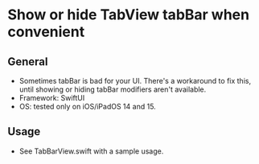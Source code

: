 # Show or hide TabView tabBar when convenient 

## General
- Sometimes tabBar is bad for your UI. There's a workaround to fix this, until showing or hiding tabBar modifiers aren't available.
- Framework: SwiftUI
- OS: tested only on iOS/iPadOS 14 and 15.

## Usage
- See TabBarView.swift with a sample usage. 



